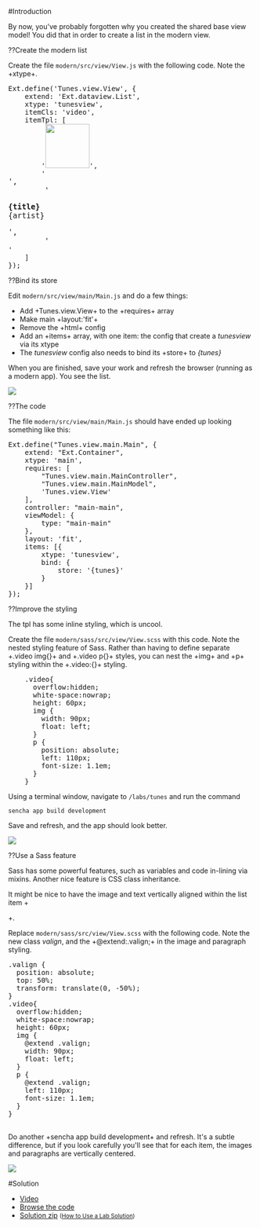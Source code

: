 #Introduction

By now, you've probably forgotten why you created the shared base view model! You did that
in order to create a list in the modern view. 

??Create the modern list

Create the file `modern/src/view/View.js` with the following code. Note the +xtype+.

<pre class="runnable readonly modern">
Ext.define('Tunes.view.View', {
    extend: 'Ext.dataview.List',
    xtype: 'tunesview',
    itemCls: 'video',
    itemTpl: [
        '<img src="{image}" style="width: 90px;">',
        '<div style="left: 110px;font-size: 1.1em;">',
        '<p><b>{title}</b><br>{artist}</p>',
        '</div>'
    ]
});
</pre>

??Bind its store

Edit `modern/src/view/main/Main.js` and do a few things:

- Add +Tunes.view.View+ to the +requires+ array
- Make main +layout:'fit'+
- Remove the +html+ config
- Add an +items+ array, with one item: the config that create a *tunesview* via its xtype
- The *tunesview* config also needs to bind its +store+ to *{tunes}*

When you are finished, save your work and refresh the browser (running as a modern app). You see the list.

<img src="resources/images/itunes/InitialModernList.jpg">

??The code

The file `modern/src/view/main/Main.js` should have ended up looking something like this:

<pre class="runnable readonly modern">
Ext.define("Tunes.view.main.Main", {
    extend: "Ext.Container",
    xtype: 'main',
    requires: [
        "Tunes.view.main.MainController",
        "Tunes.view.main.MainModel",
        'Tunes.view.View'
    ],
    controller: "main-main",
    viewModel: {
        type: "main-main"
    },
    layout: 'fit',
    items: [{
        xtype: 'tunesview',
        bind: {
            store: '{tunes}'
        }
    }]
});
</pre>




??Improve the styling

The tpl has some inline styling, which is uncool. 

Create the file `modern/sass/src/view/View.scss` with this code. Note
the nested styling feature of Sass. Rather than having to define separate 
+.video img{}+ and +.video p{}+ styles, you can nest the +img+ and +p+ styling
within the +.video:{}+ styling.

<pre class="runnable readonly text">
    .video{
      overflow:hidden;
      white-space:nowrap;
      height: 60px;
      img {
        width: 90px;
        float: left;
      }
      p {
        position: absolute;
        left: 110px;
        font-size: 1.1em;
      }
    }
</pre>
    
Using a terminal window, navigate to `/labs/tunes` and run the command

    sencha app build development

Save and refresh, and the app should look better.

<img src="resources/images/itunes/ModernListWithInitialStyling.jpg">

??Use a Sass feature

Sass has some powerful features, such as variables and code in-lining via mixins.
Another nice feature is CSS class inheritance. 

It might be nice to have the image and text vertically aligned within the list item
+<div>+. 

Replace `modern/sass/src/view/View.scss`
with the following code. Note the new class *valign*, and the +@extend:.valign;+ in 
the image and paragraph styling.  

<pre class="runnable readonly text">
.valign {
  position: absolute;
  top: 50%;
  transform: translate(0, -50%);
}
.video{
  overflow:hidden;
  white-space:nowrap;
  height: 60px;
  img {
    @extend .valign;
    width: 90px;
    float: left;
  }
  p {
    @extend .valign;
    left: 110px;
    font-size: 1.1em;
  }
}

</pre>

Do another +sencha app build development+ and refresh. It's a subtle difference, but if 
you look carefully you'll see that for each item, the images and paragraphs
are vertically centered.

<img src="resources/images/itunes/ModernListWithInitialStyling.jpg">



#Solution

- <a href="resources/videoviewer/video.html?id=153559376" target="videoviewer">Video</a>
- <a href="resources/student/labsolutions/tunes-show-modern-list" target="source">Browse the code</a>
- <a href="resources/student/labsolutions/tunes-show-modern-list.zip">Solution zip</a> <small>(<a href="#2016-02-24_17-26_13-021_Z">How to Use a Lab Solution</a>)</small>

